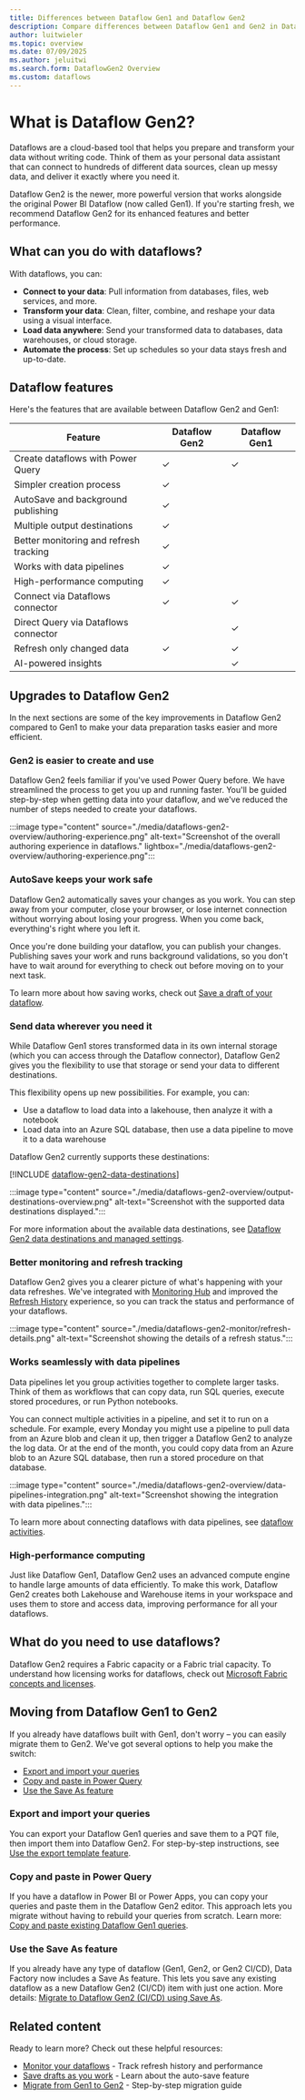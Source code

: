 ```yaml
---
title: Differences between Dataflow Gen1 and Dataflow Gen2
description: Compare differences between Dataflow Gen1 and Gen2 in Data Factory for Microsoft Fabric.
author: luitwieler
ms.topic: overview
ms.date: 07/09/2025
ms.author: jeluitwi
ms.search.form: DataflowGen2 Overview
ms.custom: dataflows
---
```


# What is Dataflow Gen2?

Dataflows are a cloud-based tool that helps you prepare and transform your data without writing code. Think of them as your personal data assistant that can connect to hundreds of different data sources, clean up messy data, and deliver it exactly where you need it.

Dataflow Gen2 is the newer, more powerful version that works alongside the original Power BI Dataflow (now called Gen1). If you're starting fresh, we recommend Dataflow Gen2 for its enhanced features and better performance.

## What can you do with dataflows?

With dataflows, you can:

- **Connect to your data**: Pull information from databases, files, web services, and more.
- **Transform your data**: Clean, filter, combine, and reshape your data using a visual interface.
- **Load data anywhere**: Send your transformed data to databases, data warehouses, or cloud storage.
- **Automate the process**: Set up schedules so your data stays fresh and up-to-date.

## Dataflow features

Here's the features that are available between Dataflow Gen2 and Gen1:

| Feature |   Dataflow Gen2 |  Dataflow Gen1 |
|--------|---|---|
| Create dataflows with Power Query  | ✓ | ✓ |
| Simpler creation process | ✓ |  |
| AutoSave and background publishing | ✓ |  |
| Multiple output destinations  | ✓  |   |
| Better monitoring and refresh tracking       | ✓ |   |
| Works with data pipelines     | ✓  |   |
| High-performance computing     | ✓ |   |
| Connect via Dataflows connector | ✓ | ✓ |
| Direct Query via Dataflows connector |  | ✓ |
| Refresh only changed data       | ✓ | ✓ |
| AI-powered insights |  | ✓ |

## Upgrades to Dataflow Gen2

In the next sections are some of the key improvements in Dataflow Gen2 compared to Gen1 to make your data preparation tasks easier and more efficient.

### Gen2 is easier to create and use

Dataflow Gen2 feels familiar if you've used Power Query before. We have streamlined the process to get you up and running faster. You'll be guided step-by-step when getting data into your dataflow, and we've reduced the number of steps needed to create your dataflows.

:::image type="content" source="./media/dataflows-gen2-overview/authoring-experience.png" alt-text="Screenshot of the overall authoring experience in dataflows." lightbox="./media/dataflows-gen2-overview/authoring-experience.png":::

### AutoSave keeps your work safe

Dataflow Gen2 automatically saves your changes as you work. You can step away from your computer, close your browser, or lose internet connection without worrying about losing your progress. When you come back, everything's right where you left it.

Once you're done building your dataflow, you can publish your changes. Publishing saves your work and runs background validations, so you don't have to wait around for everything to check out before moving on to your next task.

To learn more about how saving works, check out [Save a draft of your dataflow](dataflows-gen2-save-draft.md).

### Send data wherever you need it

While Dataflow Gen1 stores transformed data in its own internal storage (which you can access through the Dataflow connector), Dataflow Gen2 gives you the flexibility to use that storage or send your data to different destinations.

This flexibility opens up new possibilities. For example, you can:

- Use a dataflow to load data into a lakehouse, then analyze it with a notebook
- Load data into an Azure SQL database, then use a data pipeline to move it to a data warehouse

Dataflow Gen2 currently supports these destinations:

[!INCLUDE [dataflow-gen2-data-destinations](includes/dataflow-gen2-data-destinations.md)]

:::image type="content" source="./media/dataflows-gen2-overview/output-destinations-overview.png" alt-text="Screenshot with the supported data destinations displayed.":::

For more information about the available data destinations, see [Dataflow Gen2 data destinations and managed settings](dataflow-gen2-data-destinations-and-managed-settings.md).

### Better monitoring and refresh tracking

Dataflow Gen2 gives you a clearer picture of what's happening with your data refreshes. We've integrated with [Monitoring Hub](monitoring-hub-pipeline-runs.md) and improved the [Refresh History](dataflows-gen2-monitor.md#refresh-history) experience, so you can track the status and performance of your dataflows.

:::image type="content" source="./media/dataflows-gen2-monitor/refresh-details.png" alt-text="Screenshot showing the details of a refresh status.":::

### Works seamlessly with data pipelines

Data pipelines let you group activities together to complete larger tasks. Think of them as workflows that can copy data, run SQL queries, execute stored procedures, or run Python notebooks.

You can connect multiple activities in a pipeline, and set it to run on a schedule. For example, every Monday you might use a pipeline to pull data from an Azure blob and clean it up, then trigger a Dataflow Gen2 to analyze the log data. Or at the end of the month, you could copy data from an Azure blob to an Azure SQL database, then run a stored procedure on that database.

:::image type="content" source="./media/dataflows-gen2-overview/data-pipelines-integration.png" alt-text="Screenshot showing the integration with data pipelines.":::

To learn more about connecting dataflows with data pipelines, see [dataflow activities](dataflow-activity.md).

### High-performance computing

Just like Dataflow Gen1, Dataflow Gen2 uses an advanced compute engine to handle large amounts of data efficiently. To make this work, Dataflow Gen2 creates both Lakehouse and Warehouse items in your workspace and uses them to store and access data, improving performance for all your dataflows.

## What do you need to use dataflows?

Dataflow Gen2 requires a Fabric capacity or a Fabric trial capacity. To understand how licensing works for dataflows, check out [Microsoft Fabric concepts and licenses](../enterprise/licenses.md).

## Moving from Dataflow Gen1 to Gen2

If you already have dataflows built with Gen1, don't worry – you can easily migrate them to Gen2. We've got several options to help you make the switch:

- [Export and import your queries](#export-and-import-your-queries)
- [Copy and paste in Power Query](#copy-and-paste-in-power-query)
- [Use the Save As feature](#use-the-save-as-feature)

### Export and import your queries

You can export your Dataflow Gen1 queries and save them to a PQT file, then import them into Dataflow Gen2. For step-by-step instructions, see [Use the export template feature](move-dataflow-gen1-to-dataflow-gen2.md#use-the-export-template-feature).

### Copy and paste in Power Query

If you have a dataflow in Power BI or Power Apps, you can copy your queries and paste them in the Dataflow Gen2 editor. This approach lets you migrate without having to rebuild your queries from scratch. Learn more: [Copy and paste existing Dataflow Gen1 queries](move-dataflow-gen1-to-dataflow-gen2.md#copy-and-paste-existing-dataflow-gen1-queries).

### Use the Save As feature

If you already have any type of dataflow (Gen1, Gen2, or Gen2 CI/CD), Data Factory now includes a Save As feature. This lets you save any existing dataflow as a new Dataflow Gen2 (CI/CD) item with just one action. More details: [Migrate to Dataflow Gen2 (CI/CD) using Save As](migrate-to-dataflow-gen2-using-save-as.md).

## Related content

Ready to learn more? Check out these helpful resources:

- [Monitor your dataflows](dataflows-gen2-monitor.md) - Track refresh history and performance
- [Save drafts as you work](dataflows-gen2-save-draft.md) - Learn about the auto-save feature
- [Migrate from Gen1 to Gen2](move-dataflow-gen1-to-dataflow-gen2.md) - Step-by-step migration guide
